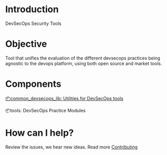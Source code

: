 # Introduction

DevSecOps Security Tools

# Objective

Tool that unifies the evaluation of the different devsecops practices being agnostic to the devops platform, using both open source and market tools.

# Components


[📦common_devsecops_lib: Utilities for DevSecOps tools](common_devsecops_lib/README.md)

📦tools: DevSecOps Practice Modules


# How can I help?

Review the issues, we hear new ideas. Read more [Contributing](https://github.com/bancolombia/NU0429001_devsecops_engine/blob/trunk/docs/CONTRIBUTING.md)
